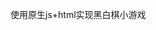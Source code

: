 <!--
 * @Author: tuWei
 * @Date: 2023-01-05 13:11:58
 * @LastEditors: 
 * @LastEditTime: 2023-01-05 13:12:31
-->
使用原生js+html实现黑白棋小游戏